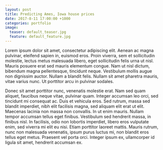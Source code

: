 ```yaml
---
layout: post
title: Predicting Ames, Iowa house prices
date: 2017-8-11 17:00:00 +1000
categories: portfolio
image:
  teaser: default_teaser.jpg
  feature: default_feature.jpg
---
```


Lorem ipsum dolor sit amet, consectetur adipiscing elit. Aenean ac magna pulvinar, eleifend sapien in, euismod eros. Proin viverra, sem et sollicitudin molestie, lectus metus malesuada libero, eget sollicitudin felis urna ut nisl. Mauris posuere erat sed mauris elementum congue. Nam ut nisl dictum, bibendum magna pellentesque, tincidunt neque. Vestibulum mollis augue non dignissim auctor. Nullam a blandit felis. Nullam sit amet pharetra mauris, vitae varius nunc. Ut porttitor arcu in pulvinar sodales.

Donec sit amet porttitor nunc, venenatis molestie erat. Nam sed quam aliquet, faucibus neque vitae, pulvinar quam. Integer accumsan leo orci, sed tincidunt mi consequat ac. Duis et vehicula eros. Sed rutrum, massa sed blandit imperdiet, nibh elit facilisis magna, sed aliquam elit erat ut elit. Maecenas lacinia non massa non convallis. In ut enim mauris. Nullam tempor accumsan tellus eget finibus. Vestibulum sed hendrerit massa, in finibus nisl. In facilisis, odio non lobortis imperdiet, libero eros vulputate enim, sed viverra mi elit eu nisi. Etiam porttitor laoreet mattis. Mauris rutrum, nunc non malesuada venenatis, ipsum purus luctus mi, non blandit eros tellus eget metus. Praesent vel porta orci. Integer ipsum ex, ullamcorper id ligula sit amet, hendrerit accumsan ex.
